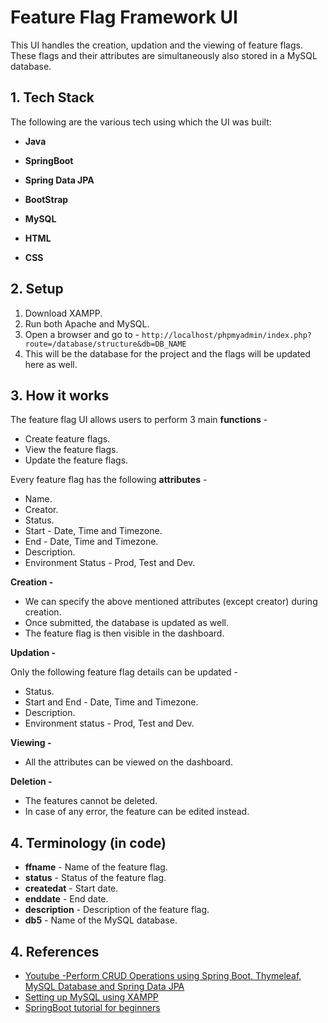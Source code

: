 
# Feature Flag Framework UI 

This UI handles the creation, updation and the viewing of feature flags. These flags and their attributes are simultaneously also stored in a MySQL database. 



## 1. Tech Stack

The following are the various tech using which the UI was built:

- **Java**

- **SpringBoot**

- **Spring Data JPA**

- **BootStrap**

- **MySQL**

- **HTML**

- **CSS**


## 2. Setup 

1. Download XAMPP.
2. Run both Apache and MySQL.
3. Open a browser and go to -
```http://localhost/phpmyadmin/index.php?route=/database/structure&db=DB_NAME```
4. This will be the database for the project and the flags will be updated here as well.



## 3. How it works

The feature flag UI allows users to perform 3 main **functions** -

- Create feature flags.
- View the feature flags.
- Update the feature flags. 


Every feature flag has the following **attributes** - 

* Name.
* Creator.
* Status.
* Start - Date, Time and Timezone.
* End - Date, Time and Timezone.
* Description. 
* Environment Status - Prod, Test and Dev.


**Creation -** 

- We can specify the above mentioned attributes (except creator) during creation. 
- Once submitted, the database is updated as well.
- The feature flag is then visible in the dashboard. 

**Updation -**

Only the following feature flag details can be updated - 

- Status.
- Start and End - Date, Time and Timezone.
- Description.
- Environment status - Prod, Test and Dev.

**Viewing -**

- All the attributes can be viewed on the dashboard. 


**Deletion -**
- The features cannot be deleted.
- In case of any error, the feature can be edited instead. 





## 4. Terminology (in code)


- **ffname** - Name of the feature flag. 
- **status** - Status of the feature flag.
- **createdat** - Start date.
- **enddate** - End date.
- **description** - Description of the feature flag.
- **db5** - Name of the MySQL database.




## 4. References

 - [Youtube -Perform CRUD Operations using Spring Boot, Thymeleaf, MySQL Database and Spring Data JPA](https://youtu.be/MUhDe_yZ5WQ?si=qHjAo2QdOBrJGH4M)
 - [Setting up MySQL using XAMPP](https://youtu.be/co-xyHRdHRg?si=VEFvqWP0lbbzD22c)
 - [SpringBoot tutorial for beginners](https://youtu.be/gJrjgg1KVL4?si=U8isteEcDSYSyg54)

